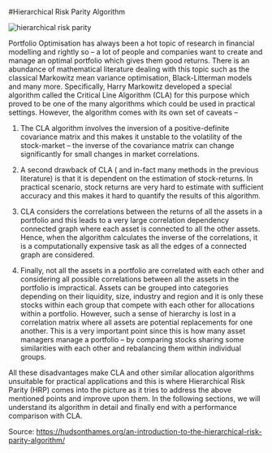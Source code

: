 #Hierarchical Risk Parity Algorithm

![hierarchical risk parity](https://user-images.githubusercontent.com/70860455/186007203-6d8c8fdf-d982-4dbf-b620-e6381b6f56bd.JPG)

Portfolio Optimisation has always been a hot topic of research in financial modelling and rightly so – a lot of people and companies want to create and manage an optimal portfolio which gives them good returns. There is an abundance of mathematical literature dealing with this topic such as the classical Markowitz mean variance optimisation, Black-Litterman models and many more. Specifically, Harry Markowitz developed a special algorithm called the Critical Line Algorithm (CLA) for this purpose which proved to be one of the many algorithms which could be used in practical settings. However, the algorithm comes with its own set of caveats – 

1. The CLA algorithm involves the inversion of a positive-definite covariance matrix and this makes it unstable to the volatility of the stock-market – the inverse of the covariance matrix can change significantly for small changes in market correlations.

2. A second drawback of CLA ( and in-fact many methods in the previous literature) is that it is dependent on the estimation of stock-returns. In practical scenario, stock returns are very hard to estimate with sufficient accuracy and this makes it hard to quantify the results of this algorithm.

3. CLA considers the correlations between the returns of all the assets in a portfolio and this leads to a very large correlation dependency connected graph where each asset is connected to all the other assets. Hence, when the algorithm calculates the inverse of the correlations, it is a computationally expensive task as all the edges of a connected graph are considered.

4. Finally, not all the assets in a portfolio are correlated with each other and considering all possible correlations between all the assets in the portfolio is impractical. Assets can be grouped into categories depending on their liquidity, size, industry and region and it is only these stocks within each group that compete with each other for allocations within a portfolio. However, such a sense of hierarchy is lost in a correlation matrix where all assets are potential replacements for one another. This is a very important point since this is how many asset managers manage a portfolio – by comparing stocks sharing some similarities with each other and rebalancing them within individual groups.

All these disadvantages make CLA and other similar allocation algorithms unsuitable for practical applications and this is where Hierarchical Risk Parity (HRP) comes into the picture as it tries to address the above mentioned points and improve upon them. In the following sections, we will understand its algorithm in detail and finally end with a performance comparison with CLA.

Source: https://hudsonthames.org/an-introduction-to-the-hierarchical-risk-parity-algorithm/

